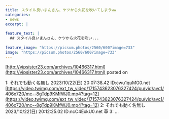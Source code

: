 ```yaml
---
title: スタイル良いまんさん、ケツから火花を吹いてしまうww
categories:
- news
excerpt: |
  
feature_text: |
  ## スタイル良いまんさん、ケツから火花を吹い...
  
feature_image: "https://picsum.photos/2560/600?image=733"
image: "https://picsum.photos/2560/600?image=733"
---
```


[http://vipsister23.com/archives/10466317.html](http://vipsister23.com/archives/10466317.html)
posted on 

<!--more-->

1: それでも動く名無し 2023/10/22(日) 20:07:38.42 ID:cwu1quMG0.net [https://video.twimg.com/ext_tw_video/1715743623076327424/pu/vid/avc1/406x720/mc--8gTdp9KMfWJ0.mp4?tag=12](https://video.twimg.com/ext_tw_video/1715743623076327424/pu/vid/avc1/406x720/mc--8gTdp9KMfWJ0.mp4?tag=12) 2: それでも動く名無し 2023/10/22(日) 20:12:25.02 ID:ncC4ExkU0.net 草 3: ...
